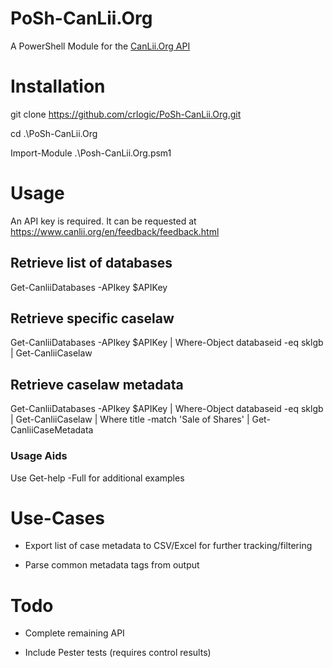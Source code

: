 # PoSh-CanLii.Org
A PowerShell Module for the [CanLii.Org API](https://github.com/canlii/API_documentation)

# Installation
git clone https://github.com/crlogic/PoSh-CanLii.Org.git

cd .\PoSh-CanLii.Org

Import-Module .\Posh-CanLii.Org.psm1

# Usage
An API key is required. It can be requested at https://www.canlii.org/en/feedback/feedback.html

## Retrieve list of databases
Get-CanliiDatabases -APIkey $APIKey

## Retrieve specific caselaw
Get-CanliiDatabases -APIkey $APIKey | Where-Object databaseid -eq sklgb | Get-CanliiCaselaw

## Retrieve caselaw metadata
Get-CanliiDatabases -APIkey $APIKey | Where-Object databaseid -eq sklgb | Get-CanliiCaselaw | Where title -match 'Sale of Shares' | Get-CanliiCaseMetadata

### Usage Aids
Use Get-help -Full for additional examples

# Use-Cases
- Export list of case metadata to CSV/Excel for further tracking/filtering

- Parse common metadata tags from output

# Todo
- Complete remaining API

- Include Pester tests (requires control results)
